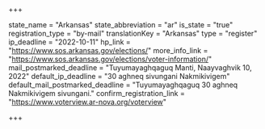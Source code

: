 +++

state_name = "Arkansas"
state_abbreviation = "ar"
is_state = "true"
registration_type = "by-mail"
translationKey = "Arkansas"
type = "register"
ip_deadline = "2022-10-11"
hp_link = "https://www.sos.arkansas.gov/elections/"
more_info_link = "https://www.sos.arkansas.gov/elections/voter-information/"
mail_postmarked_deadline = "Tuyumayaghqaguq Manti, Naayvaghvik 10, 2022"
default_ip_deadline = "30 aghneq sivungani Nakmikivigem"
default_mail_postmarked_deadline = "Tuyumayaghqaguq 30 aghneq Nakmikivigem sivungani."
confirm_registration_link = "https://www.voterview.ar-nova.org/voterview"

+++